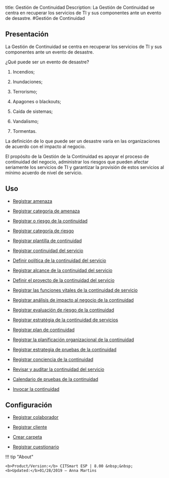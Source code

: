 title: Gestión de Continuidad
Description: La Gestión de Continuidad se centra en recuperar los servicios de TI y sus componentes ante un evento de desastre.
#Gestión de Continuidad


Presentación
----------------

La Gestión de Continuidad se centra en recuperar los servicios de TI y sus
componentes ante un evento de desastre.

¿Qué puede ser un evento de desastre?

1.  Incendios;

2.  Inundaciones;

3.  Terrorismo;

4.  Apagones o blackouts;

5.  Caída de sistemas;

6.  Vandalismo;

7.  Tormentas.

La definición de lo que puede ser un desastre varía en las organizaciones de
acuerdo con el impacto al negocio.

El propósito de la Gestión de la Continuidad es apoyar el proceso de continuidad
del negocio, administrar los riesgos que pueden afectar seriamente los servicios
de TI y garantizar la provisión de estos servicios al mínimo acuerdo de nivel de
servicio.

Uso
-------


- [Registrar amenaza](/es-es/citsmart-esp-8/processes/continuity/use/register-threat.html)
  
- [Registrar categoria de amenaza](/es-es/citsmart-esp-8/processes/continuity/use/threat-category.html)

- [Registrar o riesgo de la continuidad](/es-es/citsmart-esp-8/processes/continuity/use/register-continuity-risk.html)

- [Registrar categoría de riesgo](/es-es/citsmart-esp-8/processes/continuity/use/risk-category.html)

- [Registrar plantilla de continuidad](/es-es/citsmart-esp-8/processes/continuity/use/continuity-template.html)

- [Registrar continuidad del servicio](/es-es/citsmart-esp-8/processes/continuity/use/register-service-continuity.html)
  
- [Definir política de la continuidad del servicio](/es-es/citsmart-esp-8/processes/continuity/use/continuity-policy.html)
   
- [Registrar alcance de la continuidad del servicio](/es-es/citsmart-esp-8/processes/continuity/use/service-continuity-scope.html)

- [Definir el proyecto de la continuidad del servicio](/es-es/citsmart-esp-8/processes/continuity/use/service-continuity-project.html)

- [Registrar las funciones vitales de la continuidad de servicio](/es-es/citsmart-esp-8/processes/continuity/use/continuity-vital-functions.html)

- [Registrar análisis de impacto al negocio de la continuidad](/es-es/citsmart-esp-8/processes/continuity/use/impact-analysis-continuity-business.html)

- [Registrar evaluación de riesgo de la continuidad](/es-es/citsmart-esp-8/processes/continuity/use/continuity-risk-evaluation.html)

- [Registrar estratégia de la continuidad de servicios](/es-es/citsmart-esp-8/processes/continuity/use/service-continuity-strategy.html)

- [Registrar plan de continuidad](/es-es/citsmart-esp-8/processes/continuity/use/continuity-plan.html)

- [Registrar la planificación organizacional de la continuidad](/es-es/citsmart-esp-8/processes/continuity/use/continuity-organizational-planning.html)

- [Registrar estrategia de pruebas de la continuidad](/es-es/citsmart-esp-8/processes/continuity/use/continuity-test-registration.html)

- [Registrar conciencia de la continuidad](/es-es/citsmart-esp-8/processes/continuity/use/continuity-awareness.html)

- [Revisar y auditar la continuidad del servicio](/es-es/citsmart-esp-8/processes/continuity/use/review-and-audit-continuity.html)

- [Calendario de pruebas de la continuidad](/es-es/citsmart-esp-8/processes/continuity/use/continuity-test-calendar.html)

- [Invocar la continuidad](/es-es/citsmart-esp-8/processes/continuity/use/invoke-continuity.html)

Configuración
-----------------

- [Registrar colaborador](/es-es/citsmart-esp-8/initial-settings/access-settings/user/register-employee.html)

- [Registrar cliente](/es-es/citsmart-esp-8/processes/portfolio-and-catalog/configuration/register-client.html)

- [Crear carpeta](/es-es/citsmart-esp-8/processes/knowledge/configuration/create-folder.html)

- [Registrar cuestionario](/es-es/citsmart-esp-8/platform-administration/questionnaires/questionaires-management/register-questionnaire.html)

!!! tip "About"

    <b>Product/Version:</b> CITSmart ESP | 8.00 &nbsp;&nbsp;
    <b>Updated:</b>01/28/2019 – Anna Martins

